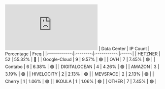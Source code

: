 ![Diagramm](https://github.com/obajay/StateSync-snapshots/blob/main/Projects/Umee/1/README.md)
| Data Center | IP Count | Percentage | Freq |
|:------------:|:--------:|:-----------:|:-----:|
| HETZNER | 52 | 55.32% | 🔴 |
| Google-Cloud | 9 | 9.57% | 🟢 |
| OVH | 7 | 7.45% | 🟢 |
| Contabo | 6 | 6.38% | 🟢 |
| DIGITALOCEAN | 4 | 4.26% | 🟢 |
| AMAZON | 3 | 3.19% | 🟢 |
| HIVELOCITY | 2 | 2.13% | 🟢 |
| MEVSPACE | 2 | 2.13% | 🟢 |
| Cherry | 1 | 1.06% | 🟢 |
| IKOULA | 1 | 1.06% | 🟢 |
| OTHER | 7 | 7.45% | 🟢 |